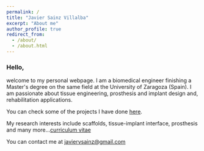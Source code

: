 ```yaml
---
permalink: /
title: "Javier Sainz Villalba"
excerpt: "About me"
author_profile: true
redirect_from: 
  - /about/
  - /about.html
---
```


### Hello,

welcome to my personal webpage. I am a biomedical engineer finishing a Master's degree on the same field at the University of Zaragoza (Spain). I am passionate about tissue engineering, prosthesis and implant design and, rehabilitation applications.

You can check some of the projects I have done [here](https://javiersainzvillalba.github.io/publications/). 

My research interests include scaffolds, tissue-implant interface, prosthesis and many more...[curriculum vitae](https://javiersainzvillalba.github.io/cv/) 

You can contact me at javiervsainz@gmail.com

